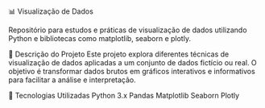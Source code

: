 📊 Visualização de Dados

Repositório para estudos e práticas de visualização de dados utilizando Python e bibliotecas como matplotlib, seaborn e plotly.

📌 Descrição do Projeto
Este projeto explora diferentes técnicas de visualização de dados aplicadas a um conjunto de dados fictício ou real. O objetivo é transformar dados brutos em gráficos interativos e informativos para facilitar a análise e interpretação.

🚀 Tecnologias Utilizadas
Python 3.x
Pandas
Matplotlib
Seaborn
Plotly
